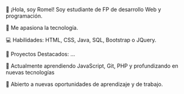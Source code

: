 
👋 ¡Hola, soy Romel! Soy estudiante  de FP de desarrollo Web y programación.

🚀 Me apasiona la tecnología.

💻 Habilidades: HTML, CSS, Java, SQL, Bootstrap o JQuery. 

🔧 Proyectos Destacados:
...

🌱 Actualmente aprendiendo JavaScript, Git, PHP y profundizando en nuevas tecnologías

👥 Abierto a nuevas oportunidades de aprendizaje y de trabajo.



